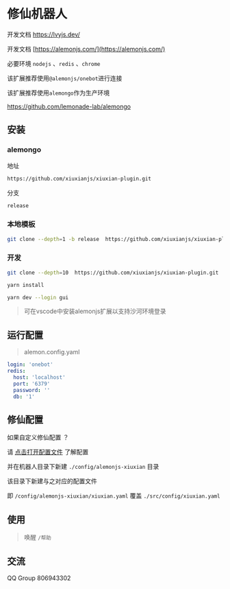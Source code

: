 # 修仙机器人

开发文档 https://lvyjs.dev/

开发文档 [https://alemonjs.com/](https://alemonjs.com/)

必要环境 `nodejs` 、`redis` 、`chrome`

该扩展推荐使用`@alemonjs/onebot`进行连接

该扩展推荐使用`alemongo`作为生产环境

https://github.com/lemonade-lab/alemongo

## 安装

### alemongo

地址

```sh
https://github.com/xiuxianjs/xiuxian-plugin.git
```

分支

```sh
release
```

### 本地模板

```sh
git clone --depth=1 -b release  https://github.com/xiuxianjs/xiuxian-plugin.git ./packages/xiuxian-plugin
```

### 开发

```sh
git clone --depth=10  https://github.com/xiuxianjs/xiuxian-plugin.git
```

```sh
yarn install
```

```sh
yarn dev --login gui
```

> 可在vscode中安装alemonjs扩展以支持沙河环境登录

## 运行配置

> alemon.config.yaml

```yaml
login: 'onebot'
redis:
  host: 'localhost'
  port: '6379'
  password: ''
  db: '1'
```

## 修仙配置

如果自定义修仙配置 ？

请 [点击打开配置文件](./src/config/xiuxian.yaml) 了解配置

并在机器人目录下新建 `./config/alemonjs-xiuxian` 目录

该目录下新建与之对应的配置文件

即 `/config/alemonjs-xiuxian/xiuxian.yaml` 覆盖 `./src/config/xiuxian.yaml`

## 使用

> 唤醒 `/帮助`

## 交流

QQ Group 806943302
